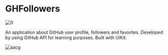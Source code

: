 # GHFollowers
![0](https://github.com/DDilbilir0700/GHFollowers/assets/136610570/91d922d4-9463-477e-a747-663e3e33c727)





An application about GitHub user profile, followers and favorites. Developed by using GitHub API for learning purposes. Built with UIKit.

![aacg](https://github.com/DDilbilir0700/GHFollowers/assets/136610570/e6867db8-c814-4313-923a-73b4be9ffa8b)
